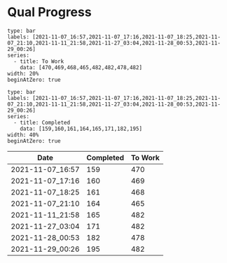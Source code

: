 # Qual Progress


```chart
type: bar
labels: [2021-11-07_16:57,2021-11-07_17:16,2021-11-07_18:25,2021-11-07_21:10,2021-11-11_21:58,2021-11-27_03:04,2021-11-28_00:53,2021-11-29_00:26]
series:
  - title: To Work
    data: [470,469,468,465,482,482,478,482]
width: 20%
beginAtZero: true
```

```chart
type: bar
labels: [2021-11-07_16:57,2021-11-07_17:16,2021-11-07_18:25,2021-11-07_21:10,2021-11-11_21:58,2021-11-27_03:04,2021-11-28_00:53,2021-11-29_00:26]
series:
  - title: Completed
    data: [159,160,161,164,165,171,182,195]
width: 40%
beginAtZero: true
```

| Date              | Completed | To Work |
| ----------------- | --------- | ------- |
| 2021-11-07_16:57 | 159       | 470     |
| 2021-11-07_17:16 | 160       | 469     |
| 2021-11-07_18:25 | 161       | 468     |
| 2021-11-07_21:10 | 164       | 465     |
| 2021-11-11_21:58 | 165       | 482     |
| 2021-11-27_03:04 | 171       | 482     |
| 2021-11-28_00:53 | 182       | 478     |
| 2021-11-29_00:26 | 195       | 482     | 